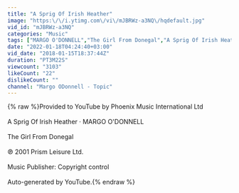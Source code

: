 ```yaml
---
title: "A Sprig Of Irish Heather"
image: "https:\/\/i.ytimg.com\/vi\/mJBRWz-a3NQ\/hqdefault.jpg"
vid_id: "mJBRWz-a3NQ"
categories: "Music"
tags: ["MARGO O'DONNELL","The Girl From Donegal","A Sprig Of Irish Heather"]
date: "2022-01-18T04:24:40+03:00"
vid_date: "2018-01-15T18:37:44Z"
duration: "PT3M22S"
viewcount: "3103"
likeCount: "22"
dislikeCount: ""
channel: "Margo ODonnell - Topic"
---
```

{% raw %}Provided to YouTube by Phoenix Music International Ltd<br /><br />A Sprig Of Irish Heather · MARGO O'DONNELL<br /><br />The Girl From Donegal<br /><br />℗ 2001 Prism Leisure Ltd.<br /><br />Music  Publisher: Copyright control<br /><br />Auto-generated by YouTube.{% endraw %}
